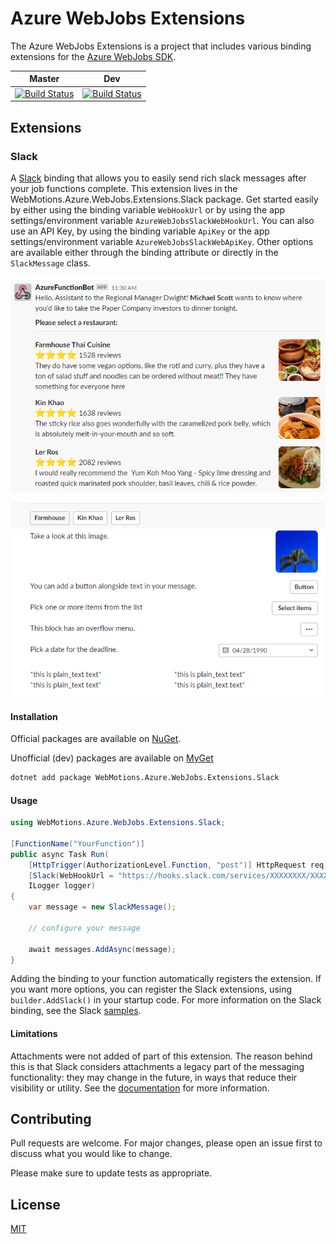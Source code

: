 # Azure WebJobs Extensions

The Azure WebJobs Extensions is a project that includes various binding extensions for the [Azure WebJobs SDK](https://github.com/Azure/azure-webjobs-sdk).

| Master        | Dev           |
| ------------- |---------------|
| [![Build Status](https://dev.azure.com/webmotions/Azure%20WebJobs%20Extensions/_apis/build/status/webmotions.Azure.WebJobs.Extensions?branchName=master)](https://dev.azure.com/webmotions/Azure%20WebJobs%20Extensions/_build/latest?definitionId=6&branchName=master) | [![Build Status](https://dev.azure.com/webmotions/Azure%20WebJobs%20Extensions/_apis/build/status/webmotions.Azure.WebJobs.Extensions?branchName=dev)](https://dev.azure.com/webmotions/Azure%20WebJobs%20Extensions/_build/latest?branchName=dev) |

## Extensions

### Slack

A [Slack](https://www.slack.com) binding that allows you to easily send rich slack messages after your job functions complete.
This extension lives in the WebMotions.Azure.WebJobs.Extensions.Slack package. Get started easily by either using the binding variable `WebHookUrl` or by using
the app settings/environment variable `AzureWebJobsSlackWebHookUrl`. You can also use an API Key, by using the binding variable `ApiKey` or the app settings/environment variable
`AzureWebJobsSlackWebApiKey`. Other options are available either through the binding attribute or directly in the `SlackMessage` class.

![sample1][sample1]

![sample2][sample2]

#### Installation

Official packages are available on [NuGet](https://www.nuget.org/packages/WebMotions.Azure.WebJobs.Extensions.Slack).

Unofficial (dev) packages are available on [MyGet](https://www.myget.org/F/webmotions-azure-webjobs-extensions/api/v3/index.json)

```bash
dotnet add package WebMotions.Azure.WebJobs.Extensions.Slack
```

#### Usage

```csharp
using WebMotions.Azure.WebJobs.Extensions.Slack;

[FunctionName("YourFunction")]
public async Task Run(
	[HttpTrigger(AuthorizationLevel.Function, "post")] HttpRequest req,
	[Slack(WebHookUrl = "https://hooks.slack.com/services/XXXXXXXX/XXXXXXXXXX/XXXXXXXXX")] IAsyncCollector<SlackMessage> messages,
	ILogger logger)
{
	var message = new SlackMessage();
	
	// configure your message
	
	await messages.AddAsync(message);
}
```

Adding the binding to your function automatically registers the extension. If you want more options, you can register the Slack extensions, using `builder.AddSlack()` in your startup code. 
For more information on the Slack binding, see the Slack [samples](https://github.com/webmotions/Azure.WebJobs.Extensions/tree/master/samples/SlackFunctionApp).

#### Limitations

Attachments were not added of part of this extension. The reason behind this is that Slack considers attachments a legacy part of the messaging functionality:
they may change in the future, in ways that reduce their visibility or utility. See the [documentation](https://api.slack.com/messaging/composing/layouts#when-to-use-attachments) for more information.

## Contributing
Pull requests are welcome. For major changes, please open an issue first to discuss what you would like to change.

Please make sure to update tests as appropriate.

## License
[MIT](https://choosealicense.com/licenses/mit/)

[sample1]: ./docs/sample01.png "Sample 1"
[sample2]: ./docs/sample02.png "Sample 2"